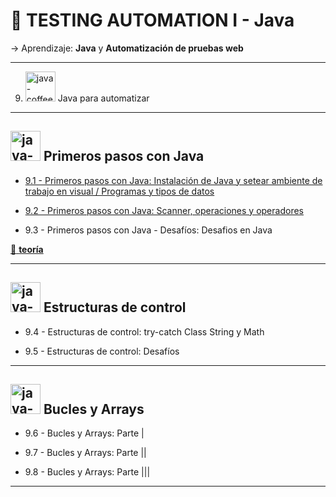 # :book: TESTING AUTOMATION I - Java

-> Aprendizaje: **Java** y **Automatización de pruebas web**

---

9. <img width="48" height="48" src="https://img.icons8.com/color/30/java-coffee-cup-logo--v1.png" alt="java-coffee-cup-logo--v1"/> Java para automatizar

---

##  <img width="48" height="48" src="https://img.icons8.com/color/20/java-coffee-cup-logo--v1.png" alt="java-coffee-cup-logo--v1"/>  Primeros pasos con Java

- [9.1 - Primeros pasos con Java: Instalación de Java y setear ambiente de trabajo en visual / Programas y tipos de datos](https://github.com/eugenia1984/QA/blob/main/EGG/testing_automation_java/encuentro01.md)

- [9.2 - Primeros pasos con Java: Scanner, operaciones y operadores](https://github.com/eugenia1984/QA/blob/main/EGG/testing_automation_java/encuentro02.md)

- 9.3 - Primeros pasos con Java - Desafíos: Desafios en Java

[:book: **teoría**](https://github.com/eugenia1984/QA/blob/main/EGG/testing_automation_java/teoria.md)

---

##  <img width="48" height="48" src="https://img.icons8.com/color/20/java-coffee-cup-logo--v1.png" alt="java-coffee-cup-logo--v1"/>  Estructuras de control

- 9.4 - Estructuras de control: try-catch  Class String y Math 

- 9.5 - Estructuras de control: Desafíos

----

##  <img width="48" height="48" src="https://img.icons8.com/color/20/java-coffee-cup-logo--v1.png" alt="java-coffee-cup-logo--v1"/>  Bucles y Arrays

- 9.6 - Bucles y Arrays: Parte |

- 9.7 - Bucles y Arrays: Parte ||

- 9.8 - Bucles y Arrays: Parte |||

---
